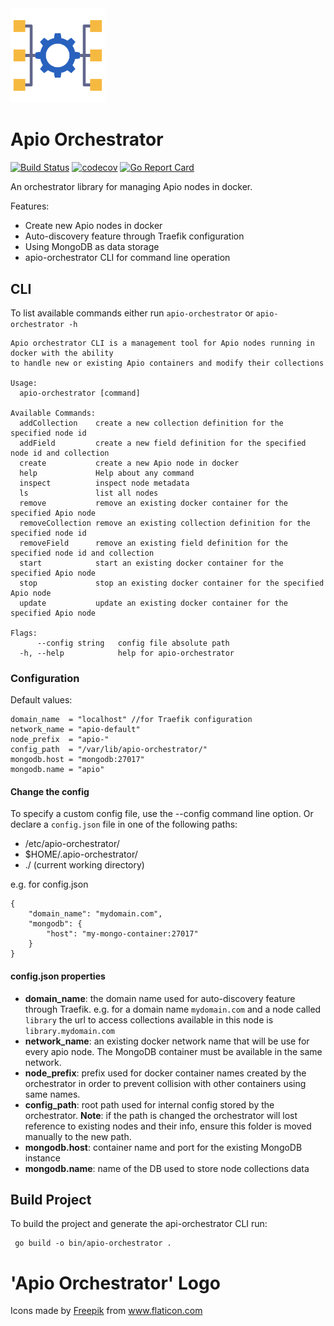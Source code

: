 <img src="docs/logo.svg" width="30%"/>

# Apio Orchestrator

[![Build Status](https://drone.monkiato.com/api/badges/monkiato/apio-orchestrator/status.svg)](https://drone.monkiato.com/monkiato/apio-orchestrator)
[![codecov](https://codecov.io/gh/monkiato/apio-orchestrator/branch/master/graph/badge.svg)](https://codecov.io/gh/monkiato/apio-orchestrator)
[![Go Report Card](https://goreportcard.com/badge/github.com/monkiato/apio-orchestrator)](https://goreportcard.com/report/github.com/monkiato/apio-orchestrator)

An orchestrator library for managing Apio nodes in docker.

Features:

 - Create new Apio nodes in docker
 - Auto-discovery feature through Traefik configuration
 - Using MongoDB as data storage
 - apio-orchestrator CLI for command line operation

## CLI

To list available commands either run `apio-orchestrator` or `apio-orchestrator -h`
 
```
Apio orchestrator CLI is a management tool for Apio nodes running in docker with the ability
to handle new or existing Apio containers and modify their collections

Usage:
  apio-orchestrator [command]

Available Commands:
  addCollection    create a new collection definition for the specified node id
  addField         create a new field definition for the specified node id and collection
  create           create a new Apio node in docker
  help             Help about any command
  inspect          inspect node metadata
  ls               list all nodes
  remove           remove an existing docker container for the specified Apio node
  removeCollection remove an existing collection definition for the specified node id
  removeField      remove an existing field definition for the specified node id and collection
  start            start an existing docker container for the specified Apio node
  stop             stop an existing docker container for the specified Apio node
  update           update an existing docker container for the specified Apio node

Flags:
      --config string   config file absolute path
  -h, --help            help for apio-orchestrator
```

### Configuration

Default values:

	domain_name  = "localhost" //for Traefik configuration
	network_name = "apio-default"
	node_prefix  = "apio-"
	config_path  = "/var/lib/apio-orchestrator/"
	mongodb.host = "mongodb:27017"
	mongodb.name = "apio"


#### Change the config

To specify a custom config file, use the --config command line option. 
Or declare a `config.json` file in one of the following paths:

 - /etc/apio-orchestrator/
 - $HOME/.apio-orchestrator/
 - ./ (current working directory)
  
e.g. for config.json

    {
        "domain_name": "mydomain.com",
        "mongodb": {
            "host": "my-mongo-container:27017"
        }
    }

#### config.json properties

 - **domain_name**: the domain name used for auto-discovery feature through Traefik.
 e.g. for a domain name `mydomain.com` and a node called `library` the url to access collections
 available in this node is `library.mydomain.com`
 - **network_name**: an existing docker network name that will be use for every apio node. 
 The MongoDB container must be available in the same network.
 - **node_prefix**: prefix used for docker container names created by the orchestrator in order to
 prevent collision with other containers using same names.
 - **config_path**: root path used for internal config stored by the orchestrator. **Note**: if the path is changed
 the orchestrator will lost reference to existing nodes and their info, ensure this folder is moved manually to the new path.
 - **mongodb.host**: container name and port for the existing MongoDB instance
 - **mongodb.name**: name of the DB used to store node collections data
 
## Build Project
 
To build the project and generate the api-orchestrator CLI run:
 
     go build -o bin/apio-orchestrator .
 
 # 'Apio Orchestrator' Logo

<div>Icons made by <a href="https://www.flaticon.com/authors/freepik" title="Freepik">Freepik</a> from <a href="https://www.flaticon.com/" title="Flaticon">www.flaticon.com</a></div>